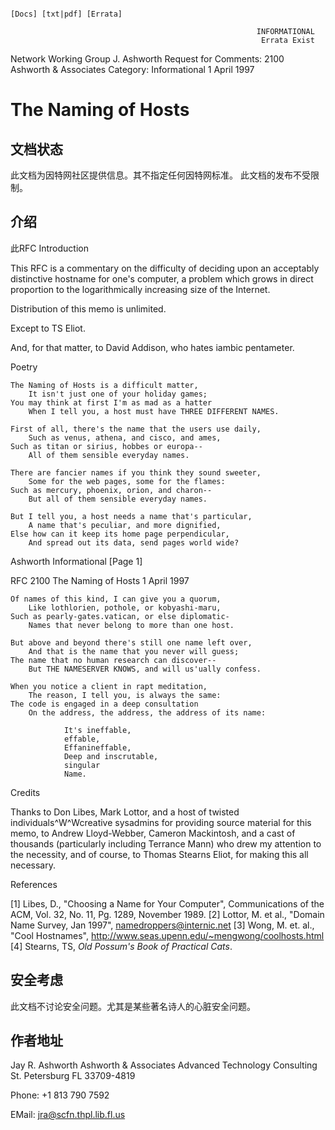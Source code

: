                                                                        [Docs] [txt|pdf] [Errata]                                               
                                                                        
                                                           INFORMATIONAL
                                                            Errata Exist
Network Working Group                                       J. Ashworth
Request for Comments: 2100                        Ashworth & Associates
Category: Informational                                    1 April 1997


# The Naming of Hosts
## 文档状态
此文档为因特网社区提供信息。其不指定任何因特网标准。 此文档的发布不受限制。
## 介绍
此RFC
Introduction

   This RFC is a commentary on the difficulty of deciding upon an
   acceptably distinctive hostname for one's computer, a problem which
   grows in direct proportion to the logarithmically increasing size of
   the Internet.

   Distribution of this memo is unlimited.

   Except to TS Eliot.

   And, for that matter, to David Addison, who hates iambic pentameter.

Poetry

    The Naming of Hosts is a difficult matter,
        It isn't just one of your holiday games;
    You may think at first I'm as mad as a hatter
        When I tell you, a host must have THREE DIFFERENT NAMES.

    First of all, there's the name that the users use daily,
        Such as venus, athena, and cisco, and ames,
    Such as titan or sirius, hobbes or europa--
        All of them sensible everyday names.

    There are fancier names if you think they sound sweeter,
        Some for the web pages, some for the flames:
    Such as mercury, phoenix, orion, and charon--
        But all of them sensible everyday names.

    But I tell you, a host needs a name that's particular,
        A name that's peculiar, and more dignified,
    Else how can it keep its home page perpendicular,
        And spread out its data, send pages world wide?




Ashworth                     Informational                      [Page 1]
 
RFC 2100                  The Naming of Hosts               1 April 1997


    Of names of this kind, I can give you a quorum,
        Like lothlorien, pothole, or kobyashi-maru,
    Such as pearly-gates.vatican, or else diplomatic-
        Names that never belong to more than one host.

    But above and beyond there's still one name left over,
        And that is the name that you never will guess;
    The name that no human research can discover--
        But THE NAMESERVER KNOWS, and will us'ually confess.

    When you notice a client in rapt meditation,
        The reason, I tell you, is always the same:
    The code is engaged in a deep consultation
        On the address, the address, the address of its name:

                It's ineffable,
                effable,
                Effanineffable,
                Deep and inscrutable,
                singular
                Name.

Credits

   Thanks to Don Libes, Mark Lottor, and a host of twisted
   individuals^W^Wcreative sysadmins for providing source material for
   this memo, to Andrew Lloyd-Webber, Cameron Mackintosh, and a cast of
   thousands (particularly including Terrance Mann) who drew my
   attention to the necessity, and of course, to Thomas Stearns Eliot,
   for making this all necessary.

References

   [1]  Libes, D., "Choosing a Name for Your Computer", Communications of the ACM, Vol. 32, No. 11, Pg. 1289, November 1989.
   [2]  Lottor, M. et al., "Domain Name Survey, Jan 1997", namedroppers@internic.net
   [3]  Wong, M. et. al., "Cool Hostnames", http://www.seas.upenn.edu/~mengwong/coolhosts.html
   [4]  Stearns, TS, _Old Possum's Book of Practical Cats_.

## 安全考虑
此文档不讨论安全问题。尤其是某些著名诗人的心脏安全问题。
## 作者地址
   Jay R. Ashworth
   Ashworth & Associates
   Advanced Technology Consulting
   St. Petersburg FL 33709-4819

   Phone: +1 813 790 7592

   EMail:  jra@scfn.thpl.lib.fl.us
